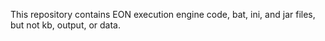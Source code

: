 This repository contains EON execution engine code, bat, ini, and jar files, but not kb, output, or data.